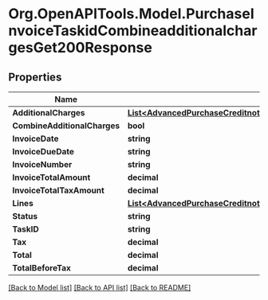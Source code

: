 # Org.OpenAPITools.Model.PurchaseInvoiceTaskidCombineadditionalchargesGet200Response

## Properties

Name | Type | Description | Notes
------------ | ------------- | ------------- | -------------
**AdditionalCharges** | [**List&lt;AdvancedPurchaseCreditnotePostRequestAdditionalChargesInner&gt;**](AdvancedPurchaseCreditnotePostRequestAdditionalChargesInner.md) |  | [optional] 
**CombineAdditionalCharges** | **bool** |  | [optional] 
**InvoiceDate** | **string** |  | [optional] 
**InvoiceDueDate** | **string** |  | [optional] 
**InvoiceNumber** | **string** |  | [optional] 
**InvoiceTotalAmount** | **decimal** |  | [optional] 
**InvoiceTotalTaxAmount** | **decimal** |  | [optional] 
**Lines** | [**List&lt;AdvancedPurchaseCreditnotePostRequestLinesInner&gt;**](AdvancedPurchaseCreditnotePostRequestLinesInner.md) |  | [optional] 
**Status** | **string** |  | [optional] 
**TaskID** | **string** |  | [optional] 
**Tax** | **decimal** |  | [optional] 
**Total** | **decimal** |  | [optional] 
**TotalBeforeTax** | **decimal** |  | [optional] 

[[Back to Model list]](../README.md#documentation-for-models) [[Back to API list]](../README.md#documentation-for-api-endpoints) [[Back to README]](../README.md)

